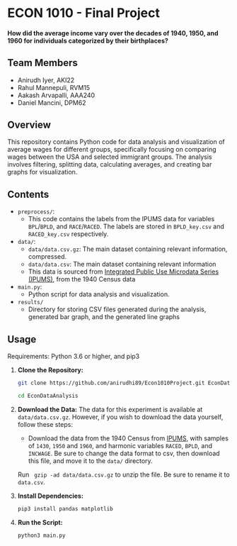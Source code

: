 # ECON 1010 - Final Project

#### How did the average income vary over the decades of 1940, 1950, and 1960 for individuals categorized by their birthplaces?

## Team Members
- Anirudh Iyer, AKI22
- Rahul Mannepuli, RVM15
- Aakash Arvapalli, AAA240
- Daniel Mancini, DPM62

## Overview

This repository contains Python code for data analysis and visualization of average wages for different groups, specifically focusing on comparing wages between the USA and selected immigrant groups. The analysis involves filtering, splitting data, calculating averages, and creating bar graphs for visualization.

## Contents
- `preprocess/`: 
   - This code contains the labels from the IPUMS data for variables `BPL`/`BPLD`, and `RACE`/`RACED`. The labels are stored in `BPLD_key.csv` and `RACED_key.csv` respectively. 
- `data/`:
   - `data/data.csv.gz`: The main dataset containing relevant information, compressed.
   - `data/data.csv`: The main dataset containing relevant information 
   - This data is sourced from [Integrated Public Use Microdata Series (IPUMS)](https://pop.umn.edu/projects/ipums-usa), from the 1940 Census data
- `main.py`: 
   - Python script for data analysis and visualization.
- `results/`
   - Directory for storing CSV files generated during the analysis, generated bar graph, and the generated line graphs

## Usage
Requirements: Python 3.6 or higher, and pip3

1. **Clone the Repository:**
   ```bash
   git clone https://github.com/anirudhi89/Econ1010Project.git EconDataAnalysis
   ```
   ```bash
   cd EconDataAnalysis
   ```
2. **Download the Data:**
   The data for this experiment is available at `data/data.csv.gz`. However, if you wish to download the data yourself, follow these steps:
      - Download the data from the 1940 Census from [IPUMS](https://pop.umn.edu/projects/ipums-usa), with samples of `1430`, `1950` and   `1960`, and harmonic variables `RACED`, `BPLD`, and `INCWAGE`. Be sure to change the data format to csv, then download this file, and move it to the `data/` directory.

   Run ` gzip -ad data/data.csv.gz` to unzip the file. Be sure to rename it to `data.csv`.

3. **Install Dependencies:**
   ```bash
   pip3 install pandas matplotlib
   ```
4. **Run the Script:**
   ```bash
   python3 main.py
    ```
